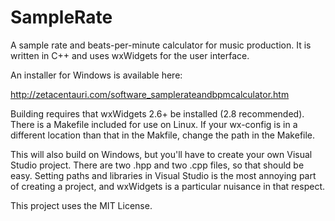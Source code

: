 SampleRate
==========

A sample rate and beats-per-minute calculator for music production.  It is written in C++
and uses wxWidgets for the user interface.

An installer for Windows is available here:

http://zetacentauri.com/software_samplerateandbpmcalculator.htm

Building requires that wxWidgets 2.6+ be installed (2.8 recommended).  There is a Makefile
included for use on Linux.  If your wx-config is in a different location than that in the
Makfile, change the path in the Makefile.

This will also build on Windows, but you'll have to create your own Visual Studio project.
There are two .hpp and two .cpp files, so that should be easy. Setting paths and libraries
in Visual Studio is the most annoying part of creating a project, and wxWidgets is a
particular nuisance in that respect.

This project uses the MIT License.
